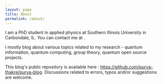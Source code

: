 ```yaml
---
layout: page
title: About
permalink: /about/
---
```


I am a PhD student in applied physics at Southern Illinois University in
Carbondale, IL. You can contact me at <purva dot thakre at siu dot edu>.

I mostly blog about various topics related to my research - quantum information,
quantum computing, group theory, quantum open source projects.

This blog's public repository is available here : <https://github.com/purva-thakre/purva-blog>. Discussions related to errors, typos and/or suggestions are welcome. 
